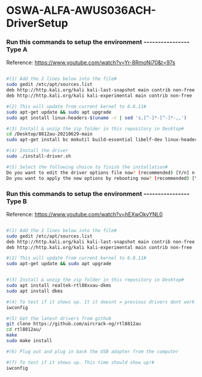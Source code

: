 # OSWA-ALFA-AWUS036ACH-DriverSetup

### Run this commands to setup the environment ---------------- Type A 
Reference: https://www.youtube.com/watch?v=Yr-8RmoNi70&t=97s


``` bash

#(1) Add the 2 lines below into the file#
sudo gedit /etc/apt/sources.list
deb http://http.kali.org/kali kali-last-snapshot main contrib non-free
deb http://http.kali.org/kali kali-experimental main contrib non-free

#(2) This will update from current kernel to 6.8.11#
sudo apt-get update && sudo apt upgrade
sudo apt install linux-headers-$(uname -r | sed 's,[^-]*-[^-]*-,,')

#(3) Install & unzip the zip folder in this repository in Desktop#
cd /Desktop/8812au-20210629-main
sudo apt-get install bc mokutil build-essential libelf-dev linux-headers-`uname -r`

#(4) Install the driver
sudo ./install-driver.sh

#(5) Select the following choice to finish the installation#
Do you want to edit the driver options file now? (recommended) [Y/n] n
Do you want to apply the new options by rebooting now? (recommended) [Y/n] y

```

### Run this commands to setup the environment ---------------- Type B 
Reference: https://www.youtube.com/watch?v=hEXwOkyYNL0


``` bash

#(1) Add the 2 lines below into the file#
sudo gedit /etc/apt/sources.list
deb http://http.kali.org/kali kali-last-snapshot main contrib non-free
deb http://http.kali.org/kali kali-experimental main contrib non-free

#(2) This will update from current kernel to 6.8.11#
sudo apt-get update && sudo apt upgrade


#(3) Install & unzip the zip folder in this repository in Desktop#
sudo apt install realtek-rtl88xxau-dkms
sudo apt install dkms

#(4) To test if it shows up. It it doesnt = previous drivers dont work with the current adapter#
iwconfig

#(5) Get the latest drivers from github
git clone https://github.com/aircrack-ng/rtl8812au
cd rtl8812au/
make
sudo make install

#(6) Plug out and plug in back the USB adapter from the computer 

#(7) To test if it shows up. This time should show up!#
iwconfig

```
